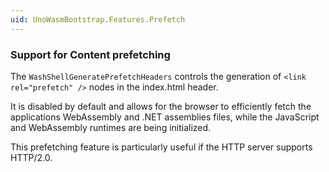 ```yaml
---
uid: UnoWasmBootstrap.Features.Prefetch
---
```


### Support for Content prefetching
The `WashShellGeneratePrefetchHeaders` controls the generation of `<link rel="prefetch" />` nodes in the index.html header.

It is disabled by default and allows for the browser to efficiently fetch the applications WebAssembly and .NET assemblies files, while the JavaScript and WebAssembly runtimes are being initialized.

This prefetching feature is particularly useful if the HTTP server supports HTTP/2.0.